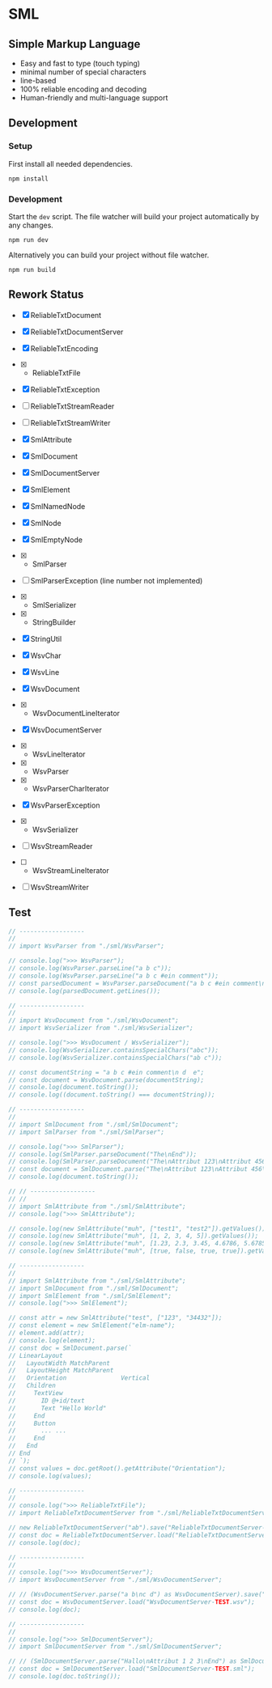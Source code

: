 # SML
## Simple Markup Language

* Easy and fast to type (touch typing)
* minimal number of special characters
* line-based
* 100% reliable encoding and decoding
* Human-friendly and multi-language support

## Development

### Setup
First install all needed dependencies.
```
npm install
```

### Development
Start the `dev` script. The file watcher will build your project automatically by any changes.
```
npm run dev
```
Alternatively you can build your project without file watcher.
```
npm run build
```

## Rework Status

* [x] ReliableTxtDocument
* [x] ReliableTxtDocumentServer
* [x] ReliableTxtEncoding
* [x] - ReliableTxtFile
* [X] ReliableTxtException
* [ ] ReliableTxtStreamReader
* [ ] ReliableTxtStreamWriter

* [x] SmlAttribute
* [x] SmlDocument
* [x] SmlDocumentServer
* [x] SmlElement
* [x] SmlNamedNode
* [x] SmlNode
* [x] SmlEmptyNode
* [x] - SmlParser
* [ ] SmlParserException (line number not implemented)
* [x] - SmlSerializer

* [x] - StringBuilder
* [x] StringUtil

* [x] WsvChar
* [x] WsvLine
* [X] WsvDocument
* [x] - WsvDocumentLineIterator
* [x] WsvDocumentServer
* [x] - WsvLineIterator
* [x] - WsvParser
* [x] - WsvParserCharIterator
* [x] WsvParserException
* [x] - WsvSerializer
* [ ] WsvStreamReader
* [ ] - WsvStreamLineIterator
* [ ] WsvStreamWriter

## Test
```js
// ------------------
//
// import WsvParser from "./sml/WsvParser";

// console.log(">>> WsvParser");
// console.log(WsvParser.parseLine("a b c"));
// console.log(WsvParser.parseLine("a b c #ein comment"));
// const parsedDocument = WsvParser.parseDocument("a b c #ein comment\n d  e");
// console.log(parsedDocument.getLines());

// ------------------
//
// import WsvDocument from "./sml/WsvDocument";
// import WsvSerializer from "./sml/WsvSerializer";

// console.log(">>> WsvDocument / WsvSerializer");
// console.log(WsvSerializer.containsSpecialChars("abc"));
// console.log(WsvSerializer.containsSpecialChars("ab c"));

// const documentString = "a b c #ein comment\n d  e";
// const document = WsvDocument.parse(documentString);
// console.log(document.toString());
// console.log((document.toString() === documentString));

// ------------------
//
// import SmlDocument from "./sml/SmlDocument";
// import SmlParser from "./sml/SmlParser";

// console.log(">>> SmlParser");
// console.log(SmlParser.parseDocument("The\nEnd"));
// console.log(SmlParser.parseDocument("The\nAttribut 123\nAttribut 456\nAttribut 789\nEnd"));
// const document = SmlDocument.parse("The\nAttribut 123\nAttribut 456\nAttribut 789\nEnd");
// console.log(document.toString());

// // ------------------
// //
// import SmlAttribute from "./sml/SmlAttribute";
// console.log(">>> SmlAttribute");

// console.log(new SmlAttribute("muh", ["test1", "test2"]).getValues());
// console.log(new SmlAttribute("muh", [1, 2, 3, 4, 5]).getValues());
// console.log(new SmlAttribute("muh", [1.23, 2.3, 3.45, 4.6786, 5.6785334]).getValues());
// console.log(new SmlAttribute("muh", [true, false, true, true]).getValues());

// ------------------
//
// import SmlAttribute from "./sml/SmlAttribute";
// import SmlDocument from "./sml/SmlDocument";
// import SmlElement from "./sml/SmlElement";
// console.log(">>> SmlElement");

// const attr = new SmlAttribute("test", ["123", "34432"]);
// const element = new SmlElement("elm-name");
// element.add(attr);
// console.log(element);
// const doc = SmlDocument.parse(`
// LinearLayout
//   LayoutWidth MatchParent
//   LayoutHeight MatchParent
//   Orientation               Vertical
//   Children
//     TextView
//       ID @+id/text
//       Text "Hello World"
//     End
//     Button
//       ... ...
//     End
//   End
// End
// `);
// const values = doc.getRoot().getAttribute("Orientation");
// console.log(values);

// ------------------
//
// console.log(">>> ReliableTxtFile");
// import ReliableTxtDocumentServer from "./sml/ReliableTxtDocumentServer";

// new ReliableTxtDocumentServer("ab").save("ReliableTxtDocumentServer-TEST.txt");
// const doc = ReliableTxtDocumentServer.load("ReliableTxtDocumentServer-TEST.txt");
// console.log(doc);

// ------------------
//
// console.log(">>> WsvDocumentServer");
// import WsvDocumentServer from "./sml/WsvDocumentServer";

// // (WsvDocumentServer.parse("a b\nc d") as WsvDocumentServer).save("WsvDocumentServer-TEST.wsv");
// const doc = WsvDocumentServer.load("WsvDocumentServer-TEST.wsv");
// console.log(doc);

// ------------------
//
// console.log(">>> SmlDocumentServer");
// import SmlDocumentServer from "./sml/SmlDocumentServer";

// // (SmlDocumentServer.parse("Hallo\nAttribut 1 2 3\nEnd") as SmlDocumentServer).save("SmlDocumentServer-TEST.sml");
// const doc = SmlDocumentServer.load("SmlDocumentServer-TEST.sml");
// console.log(doc.toString());
```
